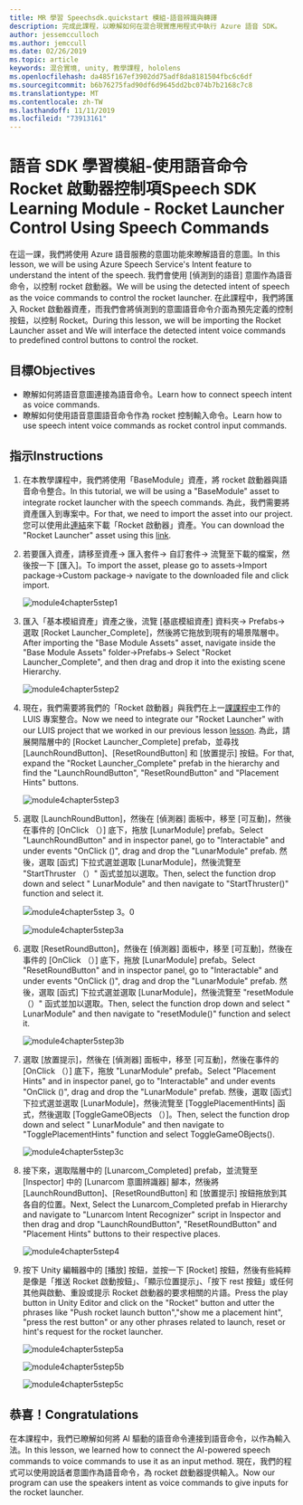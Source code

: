```yaml
---
title: MR 學習 Speechsdk.quickstart 模組-語音辨識與轉譯
description: 完成此課程，以瞭解如何在混合現實應用程式中執行 Azure 語音 SDK。
author: jessemcculloch
ms.author: jemccull
ms.date: 02/26/2019
ms.topic: article
keywords: 混合實境, unity, 教學課程, hololens
ms.openlocfilehash: da485f167ef3902dd75adf8da8181504fbc6c6df
ms.sourcegitcommit: b6b76275fad90df6d9645dd2bc074b7b2168c7c8
ms.translationtype: MT
ms.contentlocale: zh-TW
ms.lasthandoff: 11/11/2019
ms.locfileid: "73913161"
---
```

# <a name="speech-sdk-learning-module---rocket-launcher-control-using-speech-commands"></a><span data-ttu-id="a6c83-104">語音 SDK 學習模組-使用語音命令 Rocket 啟動器控制項</span><span class="sxs-lookup"><span data-stu-id="a6c83-104">Speech SDK Learning Module - Rocket Launcher Control Using Speech Commands</span></span>

<span data-ttu-id="a6c83-105">在這一課，我們將使用 Azure 語音服務的意圖功能來瞭解語音的意圖。</span><span class="sxs-lookup"><span data-stu-id="a6c83-105">In this lesson, we will be using Azure Speech Service's Intent feature to understand the intent of the speech.</span></span> <span data-ttu-id="a6c83-106">我們會使用 [偵測到的語音] 意圖作為語音命令，以控制 rocket 啟動器。</span><span class="sxs-lookup"><span data-stu-id="a6c83-106">We will be using the detected intent of speech as the voice commands to control the rocket launcher.</span></span> <span data-ttu-id="a6c83-107">在此課程中，我們將匯入 Rocket 啟動器資產，而我們會將偵測到的意圖語音命令介面為預先定義的控制按鈕，以控制 Rocket。</span><span class="sxs-lookup"><span data-stu-id="a6c83-107">During this lesson, we will be importing the Rocket Launcher asset and We will interface the detected intent voice commands to predefined control buttons to control the rocket.</span></span>

## <a name="objectives"></a><span data-ttu-id="a6c83-108">目標</span><span class="sxs-lookup"><span data-stu-id="a6c83-108">Objectives</span></span>

- <span data-ttu-id="a6c83-109">瞭解如何將語音意圖連接為語音命令。</span><span class="sxs-lookup"><span data-stu-id="a6c83-109">Learn how to connect speech intent as voice commands.</span></span>
- <span data-ttu-id="a6c83-110">瞭解如何使用語音意圖語音命令作為 rocket 控制輸入命令。</span><span class="sxs-lookup"><span data-stu-id="a6c83-110">Learn how to use speech intent voice commands as rocket control input commands.</span></span>

## <a name="instructions"></a><span data-ttu-id="a6c83-111">指示</span><span class="sxs-lookup"><span data-stu-id="a6c83-111">Instructions</span></span>

1. <span data-ttu-id="a6c83-112">在本教學課程中，我們將使用「BaseModule」資產，將 rocket 啟動器與語音命令整合。</span><span class="sxs-lookup"><span data-stu-id="a6c83-112">In this tutorial, we will be using a "BaseModule" asset to integrate rocket launcher with the speech commands.</span></span> <span data-ttu-id="a6c83-113">為此，我們需要將資產匯入到專案中。</span><span class="sxs-lookup"><span data-stu-id="a6c83-113">For that, we need to import the asset into our project.</span></span> <span data-ttu-id="a6c83-114">您可以使用此[連結](https://github.com/Developer-OI/MixedRealityLearning/releases/download/1.2.1/BaseModuleAssets-1.2.1.unitypackage)來下載「Rocket 啟動器」資產。</span><span class="sxs-lookup"><span data-stu-id="a6c83-114">You can download the "Rocket Launcher" asset using this [link](https://github.com/Developer-OI/MixedRealityLearning/releases/download/1.2.1/BaseModuleAssets-1.2.1.unitypackage).</span></span>

2. <span data-ttu-id="a6c83-115">若要匯入資產，請移至資產-> 匯入套件-> 自訂套件-> 流覽至下載的檔案，然後按一下 [匯入]。</span><span class="sxs-lookup"><span data-stu-id="a6c83-115">To import the asset, please go to assets->Import package->Custom package-> navigate to the downloaded file and click import.</span></span>

    ![module4chapter5step1](images/module4chapter5step1.PNG)

3. <span data-ttu-id="a6c83-117">匯入「基本模組資產」資產之後，流覽 [基底模組資產] 資料夾-> Prefabs-> 選取 [Rocket Launcher_Complete]，然後將它拖放到現有的場景階層中。</span><span class="sxs-lookup"><span data-stu-id="a6c83-117">After importing the  "Base Module Assets" asset, navigate inside the "Base Module Assets" folder->Prefabs-> Select "Rocket Launcher_Complete", and then drag and drop it into the existing scene Hierarchy.</span></span>

    ![module4chapter5step2](images/module4chapter5step2.PNG)

4. <span data-ttu-id="a6c83-119">現在，我們需要將我們的「Rocket 啟動器」與我們在上一[課課程中](mrlearning-speechSDK-ch4.md)工作的 LUIS 專案整合。</span><span class="sxs-lookup"><span data-stu-id="a6c83-119">Now we need to integrate our "Rocket Launcher" with our LUIS project that we worked in our previous lesson [lesson](mrlearning-speechSDK-ch4.md).</span></span> <span data-ttu-id="a6c83-120">為此，請展開階層中的 [Rocket Launcher_Complete] prefab，並尋找 [LaunchRoundButton]、[ResetRoundButton] 和 [放置提示] 按鈕。</span><span class="sxs-lookup"><span data-stu-id="a6c83-120">For that, expand the "Rocket Launcher_Complete" prefab in the hierarchy and find the "LaunchRoundButton", "ResetRoundButton" and "Placement Hints" buttons.</span></span>

    ![module4chapter5step3](images/module4chapter5step3.PNG)

5. <span data-ttu-id="a6c83-122">選取 [LaunchRoundButton]，然後在 [偵測器] 面板中，移至 [可互動]，然後在事件的 [OnClick （）] 底下，拖放 [LunarModule] prefab。</span><span class="sxs-lookup"><span data-stu-id="a6c83-122">Select "LaunchRoundButton" and in inspector panel, go to "Interactable" and under events "OnClick ()", drag and drop the "LunarModule" prefab.</span></span> <span data-ttu-id="a6c83-123">然後，選取 [函式] 下拉式選並選取 [LunarModule]，然後流覽至 "StartThruster （）" 函式並加以選取。</span><span class="sxs-lookup"><span data-stu-id="a6c83-123">Then, select the function drop down and select " LunarModule" and then navigate to "StartThruster()" function and select it.</span></span>

    ![module4chapter5step 3。0](images/module4chapter5step3.0.PNG)

    ![module4chapter5step3a](images/module4chapter5step3a.PNG)

6. <span data-ttu-id="a6c83-126">選取 [ResetRoundButton]，然後在 [偵測器] 面板中，移至 [可互動]，然後在事件的 [OnClick （）] 底下，拖放 [LunarModule] prefab。</span><span class="sxs-lookup"><span data-stu-id="a6c83-126">Select "ResetRoundButton" and in inspector panel, go to "Interactable" and under events "OnClick ()", drag and drop the "LunarModule" prefab.</span></span> <span data-ttu-id="a6c83-127">然後，選取 [函式] 下拉式選並選取 [LunarModule]，然後流覽至 "resetModule （）" 函式並加以選取。</span><span class="sxs-lookup"><span data-stu-id="a6c83-127">Then, select the function drop down and select " LunarModule" and then navigate to "resetModule()" function and select it.</span></span>

    ![module4chapter5step3b](images/module4chapter5step3b.PNG)

7. <span data-ttu-id="a6c83-129">選取 [放置提示]，然後在 [偵測器] 面板中，移至 [可互動]，然後在事件的 [OnClick （）] 底下，拖放 "LunarModule" prefab。</span><span class="sxs-lookup"><span data-stu-id="a6c83-129">Select "Placement Hints" and in inspector panel, go to "Interactable" and under events "OnClick ()", drag and drop the "LunarModule" prefab.</span></span> <span data-ttu-id="a6c83-130">然後，選取 [函式] 下拉式選並選取 [LunarModule]，然後流覽至 [TogglePlacementHints] 函式，然後選取 [ToggleGameOBjects （）]。</span><span class="sxs-lookup"><span data-stu-id="a6c83-130">Then, select the function drop down and select " LunarModule" and then navigate to "TogglePlacementHints" function and select ToggleGameOBjects().</span></span>

    ![module4chapter5step3c](images/module4chapter5step3c.PNG)

8. <span data-ttu-id="a6c83-132">接下來，選取階層中的 [Lunarcom_Completed] prefab，並流覽至 [Inspector] 中的 [Lunarcom 意圖辨識器] 腳本，然後將 [LaunchRoundButton]、[ResetRoundButton] 和 [放置提示] 按鈕拖放到其各自的位置。</span><span class="sxs-lookup"><span data-stu-id="a6c83-132">Next, Select the Lunarcom_Completed prefab in Hierarchy and navigate to "Lunarcom Intent Recognizer" script in Inspector and then drag and drop  "LaunchRoundButton", "ResetRoundButton" and "Placement Hints" buttons to their respective places.</span></span>

    ![module4chapter5step4](images/module4chapter5step4.PNG)

9. <span data-ttu-id="a6c83-134">按下 Unity 編輯器中的 [播放] 按鈕，並按一下 [Rocket] 按鈕，然後有些純粹是像是「推送 Rocket 啟動按鈕」、「顯示位置提示」、「按下 rest 按鈕」或任何其他與啟動、重設或提示 Rocket 啟動器的要求相關的片語。</span><span class="sxs-lookup"><span data-stu-id="a6c83-134">Press the play button in Unity Editor and click on the "Rocket" button and utter the phrases like "Push rocket launch button","show me a placement hint", "press the rest button" or any other phrases related to launch, reset or hint's request for the rocket launcher.</span></span>

    ![module4chapter5step5a](images/module4chapter5step5a.PNG)

    ![module4chapter5step5b](images/module4chapter5step5b.PNG)

    ![module4chapter5step5c](images/module4chapter5step5c.PNG)

## <a name="congratulations"></a><span data-ttu-id="a6c83-138">恭喜！</span><span class="sxs-lookup"><span data-stu-id="a6c83-138">Congratulations</span></span>

<span data-ttu-id="a6c83-139">在本課程中，我們已瞭解如何將 AI 驅動的語音命令連接到語音命令，以作為輸入法。</span><span class="sxs-lookup"><span data-stu-id="a6c83-139">In this lesson, we learned how to connect the AI-powered speech commands to voice commands to use it as an input method.</span></span> <span data-ttu-id="a6c83-140">現在，我們的程式可以使用說話者意圖作為語音命令，為 rocket 啟動器提供輸入。</span><span class="sxs-lookup"><span data-stu-id="a6c83-140">Now our program can use the speakers intent as voice commands to give inputs for the rocket launcher.</span></span>

